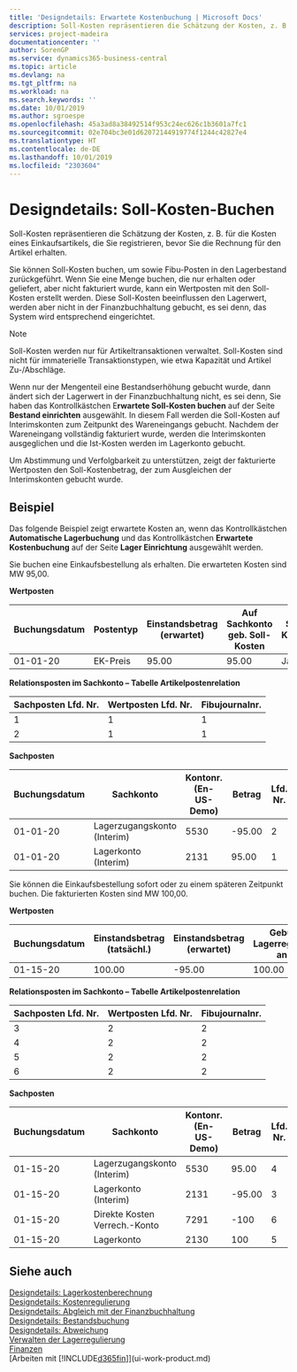 ```yaml
---
title: 'Designdetails: Erwartete Kostenbuchung | Microsoft Docs'
description: Soll-Kosten repräsentieren die Schätzung der Kosten, z. B. für die Kosten eines Einkaufsartikels, die Sie registrieren, bevor Sie die Rechnung für den Artikel erhalten.
services: project-madeira
documentationcenter: ''
author: SorenGP
ms.service: dynamics365-business-central
ms.topic: article
ms.devlang: na
ms.tgt_pltfrm: na
ms.workload: na
ms.search.keywords: ''
ms.date: 10/01/2019
ms.author: sgroespe
ms.openlocfilehash: 45a3ad8a38492514f953c24ec626c1b3601a7fc1
ms.sourcegitcommit: 02e704bc3e01d62072144919774f1244c42827e4
ms.translationtype: HT
ms.contentlocale: de-DE
ms.lasthandoff: 10/01/2019
ms.locfileid: "2303604"
---
```

# <a name="design-details-expected-cost-posting"></a>Designdetails: Soll-Kosten-Buchen
Soll-Kosten repräsentieren die Schätzung der Kosten, z. B. für die Kosten eines Einkaufsartikels, die Sie registrieren, bevor Sie die Rechnung für den Artikel erhalten.  

 Sie können Soll-Kosten buchen, um sowie Fibu-Posten in den Lagerbestand zurückgeführt. Wenn Sie eine Menge buchen, die nur erhalten oder geliefert, aber nicht fakturiert wurde, kann ein Wertposten mit den Soll-Kosten erstellt werden. Diese Soll-Kosten beeinflussen den Lagerwert, werden aber nicht in der Finanzbuchhaltung gebucht, es sei denn, das System wird entsprechend eingerichtet.  

> [!NOTE]  
>  Soll-Kosten werden nur für Artikeltransaktionen verwaltet. Soll-Kosten sind nicht für immaterielle Transaktionstypen, wie etwa Kapazität und Artikel Zu-/Abschläge.  

 Wenn nur der Mengenteil eine Bestandserhöhung gebucht wurde, dann ändert sich der Lagerwert in der Finanzbuchhaltung nicht, es sei denn, Sie haben das Kontrollkästchen E**rwartete Soll-Kosten buchen** auf der Seite **Bestand einrichten** ausgewählt. In diesem Fall werden die Soll-Kosten auf Interimskonten zum Zeitpunkt des Wareneingangs gebucht. Nachdem der Wareneingang vollständig fakturiert wurde, werden die Interimskonten ausgeglichen und die Ist-Kosten werden im Lagerkonto gebucht.  

 Um Abstimmung und Verfolgbarkeit zu unterstützen, zeigt der fakturierte Wertposten den Soll-Kostenbetrag, der zum Ausgleichen der Interimskonten gebucht wurde.  

## <a name="example"></a>Beispiel  
 Das folgende Beispiel zeigt erwartete Kosten an, wenn das Kontrollkästchen **Automatische Lagerbuchung** und das Kontrollkästchen **Erwartete Kostenbuchung** auf der Seite **Lager Einrichtung** ausgewählt werden.  

 Sie buchen eine Einkaufsbestellung als erhalten. Die erwarteten Kosten sind MW 95,00.  

 **Wertposten**  

|Buchungsdatum|Postentyp|Einstandsbetrag (erwartet)|Auf Sachkonto geb. Soll-Kosten|Soll-Kosten|Artikelposten Lfd. Nr.|Lfd. Nr.|  
|------------------|----------------|------------------------------|----------------------------------|-------------------|---------------------------|---------------|  
|01-01-20|EK-Preis|95.00|95.00|Ja|1|1|  

 **Relationsposten im Sachkonto – Tabelle Artikelpostenrelation**  

|Sachposten Lfd. Nr.|Wertposten Lfd. Nr.|Fibujournalnr.|  
|--------------------|---------------------|-----------------------|  
|1|1|1|  
|2|1|1|  

 **Sachposten**  

|Buchungsdatum|Sachkonto|Kontonr. (En-US-Demo)|Betrag|Lfd. Nr.|  
|------------------|------------------|---------------------------------|------------|---------------|  
|01-01-20|Lagerzugangskonto (Interim)|5530|-95.00|2|  
|01-01-20|Lagerkonto (Interim)|2131|95.00|1|  

 Sie können die Einkaufsbestellung sofort oder zu einem späteren Zeitpunkt buchen. Die fakturierten Kosten sind MW 100,00.  

 **Wertposten**  

|Buchungsdatum|Einstandsbetrag (tatsächl.)|Einstandsbetrag (erwartet)|Gebuchte Lagerregulierung an G/L|Soll-Kosten|Artikelposten Lfd. Nr.|Lfd. Nr.|  
|------------------|----------------------------|------------------------------|-------------------------|-------------------|---------------------------|---------------|  
|01-15-20|100.00|-95.00|100.00|Nein|1|2|  

 **Relationsposten im Sachkonto – Tabelle Artikelpostenrelation**  

|Sachposten Lfd. Nr.|Wertposten Lfd. Nr.|Fibujournalnr.|  
|--------------------|---------------------|-----------------------|  
|3|2|2|  
|4|2|2|  
|5|2|2|  
|6|2|2|  

 **Sachposten**  

|Buchungsdatum|Sachkonto|Kontonr. (En-US-Demo)|Betrag|Lfd. Nr.|  
|------------------|------------------|---------------------------------|------------|---------------|  
|01-15-20|Lagerzugangskonto (Interim)|5530|95.00|4|  
|01-15-20|Lagerkonto (Interim)|2131|-95.00|3|  
|01-15-20|Direkte Kosten Verrech.-Konto|7291|-100|6|  
|01-15-20|Lagerkonto|2130|100|5|  

## <a name="see-also"></a>Siehe auch
 [Designdetails: Lagerkostenberechnung](design-details-inventory-costing.md)   
 [Designdetails: Kostenregulierung](design-details-cost-adjustment.md)   
 [Designdetails: Abgleich mit der Finanzbuchhaltung](design-details-reconciliation-with-the-general-ledger.md)   
 [Designdetails: Bestandsbuchung](design-details-inventory-posting.md)   
 [Designdetails: Abweichung](design-details-variance.md)  
 [Verwalten der Lagerregulierung](finance-manage-inventory-costs.md)  
 [Finanzen](finance.md)  
 [Arbeiten mit [!INCLUDE[d365fin](includes/d365fin_md.md)]](ui-work-product.md)
